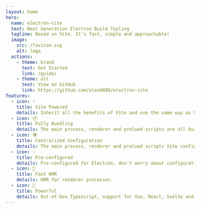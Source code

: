 ```yaml
---
layout: home
hero:
  name: electron-vite
  text: Next Generation Electron Build Tooling
  tagline: Based on Vite. It's fast, simple and approachable!
  image:
    src: /favicon.svg
    alt: logo
  actions:
    - theme: brand
      text: Get Started
      link: /guide/
    - theme: alt
      text: View on GitHub
      link: https://github.com/alex8088/electron-vite
features:
  - icon: ⚡
    title: Vite Powered
    details: Inherit all the benefits of Vite and use the same way as Vite.
  - icon: 📦
    title: Fully Bundling
    details: The main process, renderer and preload scripts are all built with Vite.
  - icon: 🛠
    title: Centralized Configuration
    details: The main process, renderer and preload scripts Vite configuration combined into one file.
  - icon: 💡
    title: Pre-configured
    details: Pre-configured for Electron, don't worry about configuration.
  - icon: 🚀
    title: Fast HMR
    details: HMR for renderer processes.
  - icon: 🔋
    title: Powerful
    details: Out-of-box Typescript, support for Vue, React, Svelte and more web frameworks in Electron.
---
```

